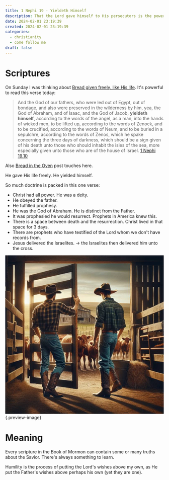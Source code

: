 ```yaml
---
title: 1 Nephi 19 - Yieldeth Himself
description: That the Lord gave himself to His persecutors is the power of the atonement
date: 2024-02-01 23:19:39
created: 2024-02-01 23:19:39
categories:
  - christianity
  - come follow me
draft: false
---
```

# Scriptures

On Sunday I was thinking about [Bread given freely, like His life](../sacrament-symbols/bread-given-freely-like-his-life.md). It's powerful to read this verse today:

> And the God of our fathers, who were led out of Egypt, out of bondage, and also were preserved in the wilderness by him, yea, the God of Abraham, and of Isaac, and the God of Jacob, **yieldeth himself**, according to the words of the angel, as a man, into the hands of wicked men, to be lifted up, according to the words of Zenock, and to be crucified, according to the words of Neum, and to be buried in a sepulchre, according to the words of Zenos, which he spake concerning the three days of darkness, which should be a sign given of his death unto those who should inhabit the isles of the sea, more especially given unto those who are of the house of Israel.
> [1 Nephi 19.10](../scriptures/1-nephi-19.10)

Also [Bread in the Oven](../sacrament-symbols/bread-in-the-oven.md) post touches here. 

He gave His life freely. He yielded himself. 

So much doctrine is packed in this one verse:

- Christ had all power. He was a deity. 
- He obeyed the father. 
- He fulfilled prophesy. 
- He was the God of Abraham. He is distinct from the Father. 
- It was prophesied he would resurrect. Prophets in America knew this. 
- There is a space between death and the resurrection. Christ lived in that space for 3 days. 
- There are prophets who have testified of the Lord whom we don't have records from. 
- Jesus delivered the Israelites. → the Israelites then delivered him unto the cross. 

![The Lord is the rancher. He controls the gate. He delivers. We're just wandering without him ](../img/dalle-cattle-ranch-gate.jpeg){.preview-image}


# Meaning

Every scripture in the Book of Mormon can contain some or many truths about the Savior. There's always something to learn. 

Humility is the process of putting the Lord's wishes above my own, as He put the Father's wishes above perhaps his own (yet they are one). 